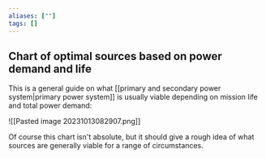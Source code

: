 ```yaml
---
aliases: [""]
tags: []
---
```


## Chart of optimal sources based on power demand and life

This is a general guide on what [[primary and secondary power system|primary power system]] is usually viable depending on mission life and total power demand:

![[Pasted image 20231013082907.png]]

Of course this chart isn't absolute, but it should give a rough idea of what sources are generally viable for a range of circumstances.

